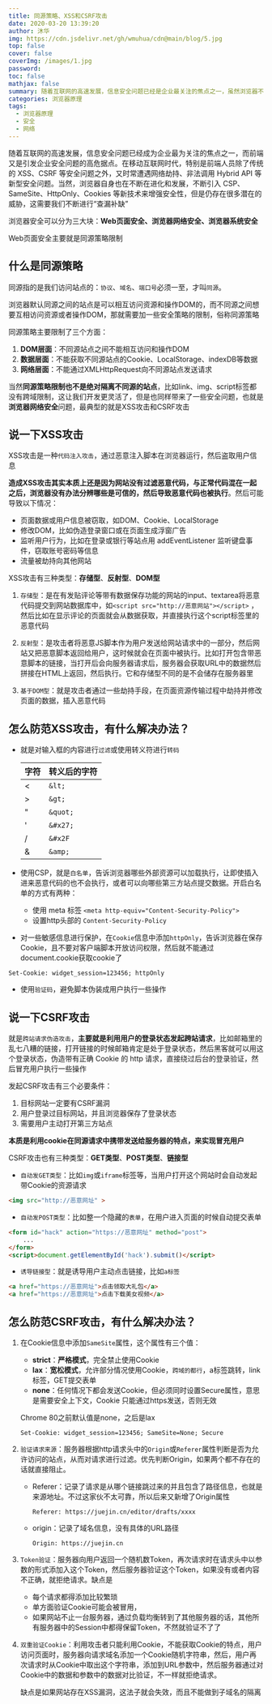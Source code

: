 ```yaml
---
title: 同源策略、XSS和CSRF攻击
date: 2020-03-20 13:39:20
author: 沐华
img: https://cdn.jsdelivr.net/gh/wmuhua/cdn@main/blog/5.jpg
top: false
cover: false
coverImg: /images/1.jpg
password: 
toc: false
mathjax: false
summary: 随着互联网的高速发展，信息安全问题已经是企业最关注的焦点之一，虽然浏览器不断引入 CSP、SameSite、HttpOnly、Cookies 等但是仍存在很多潜在的威胁，需要我们不断进行查漏补缺
categories: 浏览器原理
tags:
  - 浏览器原理
  - 安全
  - 网络
---
```

随着互联网的高速发展，信息安全问题已经成为企业最为关注的焦点之一，而前端又是引发企业安全问题的高危据点。在移动互联网时代，特别是前端人员除了传统的 XSS、CSRF 等安全问题之外，又时常遭遇网络劫持、非法调用 Hybrid API 等新型安全问题。当然，浏览器自身也在不断在进化和发展，不断引入 CSP、SameSite、HttpOnly、Cookies 等新技术来增强安全性，但是仍存在很多潜在的威胁，这需要我们不断进行“查漏补缺”

浏览器安全可以分为三大块：**Web页面安全、浏览器网络安全、浏览器系统安全**

Web页面安全主要就是同源策略限制

## 什么是同源策略

同源指的是我们访问站点的：`协议`、`域名`、`端口号`必须一至，才叫`同源`。

浏览器默认同源之间的站点是可以相互访问资源和操作DOM的，而不同源之间想要互相访问资源或者操作DOM，那就需要加一些安全策略的限制，俗称同源策略

同源策略主要限制了三个方面：

1. **DOM层面**：不同源站点之间不能相互访问和操作DOM
2. **数据层面**：不能获取不同源站点的Cookie、LocalStorage、indexDB等数据
3. **网络层面**：不能通过XMLHttpRequest向不同源站点发送请求

当然**同源策略限制也不是绝对隔离不同源的站点**，比如link、img、script标签都没有跨域限制，这让我们开发更灵活了，但是也同样带来了一些安全问题，也就是**浏览器网络安全**问题，最典型的就是XSS攻击和CSRF攻击

## 说一下XSS攻击

XSS攻击是一种`代码注入攻击`，通过恶意注入脚本在浏览器运行，然后盗取用户信息

**造成XSS攻击其实本质上还是因为网站没有过滤恶意代码，与正常代码混在一起之后，浏览器没有办法分辨哪些是可信的，然后导致恶意代码也被执行**。然后可能导致以下情况：

- 页面数据或用户信息被窃取，如DOM、Cookie、LocalStorage
- 修改DOM，比如伪造登录窗口或在页面生成浮窗广告
- 监听用户行为，比如在登录或银行等站点用 addEventListener 监听键盘事件，窃取账号密码等信息
- 流量被劫持向其他网站

XSS攻击有三种类型：**存储型**、**反射型**、**DOM型**

1. `存储型`：是在有发贴评论等带有数据保存功能的网站的input、textarea将恶意代码提交到网站数据库中，如`<script src="http://恶意网站"></script>` ，然后比如在显示评论的页面就会从数据获取，并直接执行这个script标签里的恶意代码

2. `反射型`：是攻击者将恶意JS脚本作为用户发送给网站请求中的一部分，然后网站又把恶意脚本返回给用户，这时候就会在页面中被执行。比如打开包含带恶意脚本的链接，当打开后会向服务器请求后，服务器会获取URL中的数据然后拼接在HTML上返回，然后执行。它和存储型不同的是不会储存在服务器里

3. `基于DOM型`：就是攻击者通过一些劫持手段，在页面资源传输过程中劫持并修改页面的数据，插入恶意代码

## 怎么防范XSS攻击，有什么解决办法？

- 就是对输入框的内容进行`过滤`或使用转义符进行`转码`
  
    | 字符 | 转义后的字符 |
    | --- | --- |
    | < | `&lt;` |
    | > | `&gt;` |
    | " | `&quot;` |
    | ' | `&#x27;` |
    | / | `&#x2F` |
    | & | `&amp;` |

- 使用CSP，就是`白名单`，告诉浏览器哪些外部资源可以加载执行，让即使插入进来恶意代码的也不会执行，或者可以向哪些第三方站点提交数据。开启白名单的方式有两种：
    - 使用 meta 标签 `<meta http-equiv="Content-Security-Policy">`
    - 设置http头部的 `Content-Security-Policy`
- 对一些敏感信息进行保护，在`Cookie`信息中添加`httpOnly`，告诉浏览器在保存Cookie，且不要对客户端脚本开放访问权限，然后就不能通过document.cookie获取cookie了
```
Set-Cookie: widget_session=123456; httpOnly
```
- 使用`验证码`，避免脚本伪装成用户执行一些操作

## 说一下CSRF攻击

就是`跨站请求伪造攻击`，**主要就是利用用户的登录状态发起跨站请求**，比如邮箱里的乱七八糟的链接，打开链接的时候邮箱肯定是处于登录状态，然后黑客就可以用这个登录状态，伪造带有正确 Cookie 的 http 请求，直接绕过后台的登录验证，然后冒充用户执行一些操作

发起CSRF攻击有三个必要条件：

1. 目标网站一定要有CSRF漏洞
2. 用户登录过目标网站，并且浏览器保存了登录状态
3. 需要用户主动打开第三方站点

**本质是利用cookie在同源请求中携带发送给服务器的特点，来实现冒充用户**

CSRF攻击也有三种类型：**GET类型**、**POST类型**、**链接型**

- `自动发GET类型`：比如`img`或`iframe`标签等，当用户打开这个网站时会自动发起带Cookie的资源请求
```html
<img src="http://恶意网址" >
```
- `自动发POST类型`：比如整一个隐藏的`表单`，在用户进入页面的时候自动提交表单
```html
<form id="hack" action="https://恶意网址" method="post">
    ...
</form>
<script>document.getElementById('hack').submit()</script>
```
- `诱导链接型`：就是诱导用户主动点击链接，比如`a标签`
```html
<a href="https://恶意网址">点击领取大礼包</a>
<a href="https://恶意网址">点击下载美女视频</a>
```

## 怎么防范CSRF攻击，有什么解决办法？

1. 在Cookie信息中添加`SameSite`属性，这个属性有三个值：
    - **strict**：**严格模式**，完全禁止使用Cookie
    - **lax**：**宽松模式**，允许部分情况使用Cookie，`跨域的都行`，a标签跳转，link标签，GET提交表单
    - **none**：任何情况下都会发送Cookie，但必须同时设置Secure属性，意思是需要安全上下文，Cookie 只能通过https发送，否则无效
  
    Chrome 80之前默认值是none，之后是lax
    
    ```
    Set-Cookie: widget_session=123456; SameSite=None; Secure
    ```
    
2. `验证请求来源`：服务器根据http请求头中的`Origin`或`Referer`属性判断是否为允许访问的站点，从而对请求进行过滤。优先判断Origin，如果两个都不存在的话就直接阻止。
    - Referer：记录了请求是从哪个链接跳过来的并且包含了路径信息，也就是来源地址。不过这家伙不太可靠，所以后来又新增了Origin属性
      ```
      Referer: https://juejin.cn/editor/drafts/xxxx
      ```
    - origin：记录了域名信息，没有具体的URL路径
      ```
      Origin: https://juejin.cn
      ```
    
3. `Token验证`：服务器向用户返回一个随机数Token，再次请求时在请求头中以参数的形式添加入这个Token，然后服务器验证这个Token，如果没有或者内容不正确，就拒绝请求。缺点是
    - 每个请求都得添加比较繁琐
    - 单方面验证Cookie可能会被冒用，
    - 如果网站不止一台服务器，通过负载均衡转到了其他服务器的话，其他所有服务器中的Session中都得保留Token，不然就验证不了了

4. `双重验证Cookie`：利用攻击者只能利用Cookie，不能获取Cookie的特点，用户访问页面时，服务器向请求域名添加一个Cookie随机字符串，然后，用户再次请求时从Cookie中取出这个字符串，添加到URL参数中，然后服务器通过对Cookie中的数据和参数中的数据对比验证，不一样就拒绝请求。

    缺点是如果网站存在XSS漏洞，这法子就会失效，而且不能做到子域名的隔离
